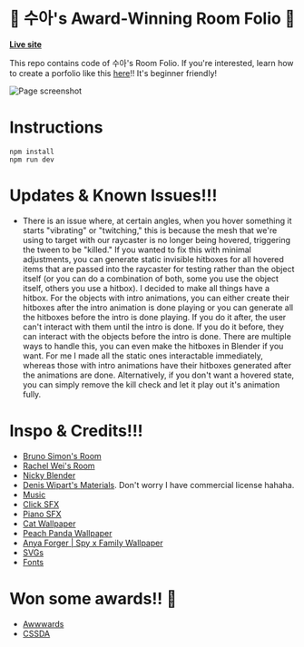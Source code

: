 # 💜 수아's Award-Winning Room Folio 💜

**[Live site](http://sooahs-room-folio.com/)**

This repo contains code of 수아's Room Folio. If you're interested, learn how to create a porfolio like this [here](https://youtu.be/AB6sulUMRGE)!! It's beginner friendly!

![Page screenshot](public/media/og-image.webp?raw=true "Page screenshot")

# Instructions

```
npm install
npm run dev
```

# Updates & Known Issues!!!

- There is an issue where, at certain angles, when you hover something it starts "vibrating" or "twitching," this is because the mesh that we're using to target with our raycaster is no longer being hovered, triggering the tween to be "killed." If you wanted to fix this with minimal adjustments, you can generate static invisible hitboxes for all hovered items that are passed into the raycaster for testing rather than the object itself (or you can do a combination of both, some you use the object itself, others you use a hitbox). I decided to make all things have a hitbox. For the objects with intro animations, you can either create their hitboxes after the intro animation is done playing or you can generate all the hitboxes before the intro is done playing. If you do it after, the user can't interact with them until the intro is done. If you do it before, they can interact with the objects before the intro is done. There are multiple ways to handle this, you can even make the hitboxes in Blender if you want. For me I made all the static ones interactable immediately, whereas those with intro animations have their hitboxes generated after the animations are done. Alternatively, if you don't want a hovered state, you can simply remove the kill check and let it play out it's animation fully.

# Inspo & Credits!!!

- [Bruno Simon's Room](https://my-room-in-3d.vercel.app/)
- [Rachel Wei's Room](https://rachelqrwei.ca/)
- [Nicky Blender](https://www.instagram.com/nicky.blender/?hl=en)
- [Denis Wipart's Materials](https://wipart.artstation.com/store). Don't worry I have commercial license hahaha.
- [Music](https://youtu.be/eq3C1Uwz6YU)
- [Click SFX](https://uppbeat.io/sfx/category/digital-and-ui/ui)
- [Piano SFX](https://pixabay.com/sound-effects/all-88-keys-on-a-piano-playing-fast-free-high-quality-sound-effects-71279/)
- [Cat Wallpaper](https://wallpapersok.com/wallpapers/kawaii-hd-smiling-cats-vmhjik4wp6ipc6bd.html)
- [Peach Panda Wallpaper](https://4kwallpapers.com/cute/peach-cat-kawaii-10081.html)
- [Anya Forger | Spy x Family Wallpaper](https://www.uhdpaper.com/2022/03/anya-forger-spy-x-family-4k-5061g.html?m=0)
- [SVGs](https://www.svgrepo.com/)
- [Fonts](https://www.fontspace.com/niskala-huruf)

# Won some awards!! 🎉

- [Awwwards](https://www.awwwards.com/sites/suas-room-folio)
- [CSSDA](https://www.cssdesignawards.com/sites/sooahs-room-folio/47040/)
